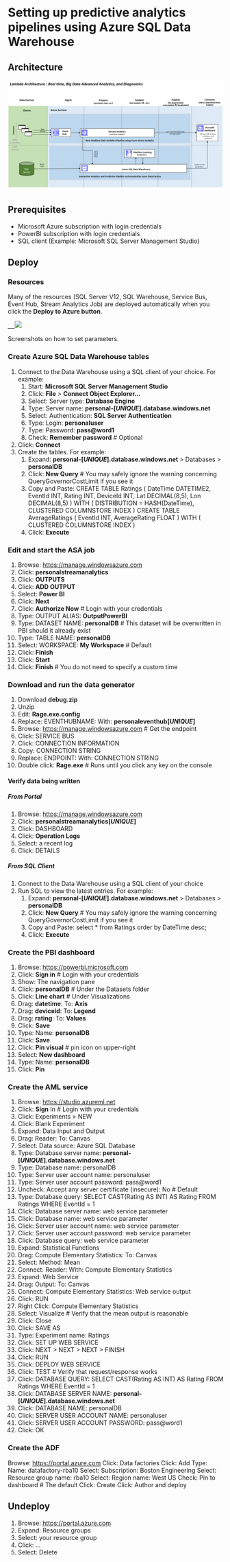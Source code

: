 <properties
	pageTitle="ADF Data Movement from IaaS AWS SQLServer to Azure Blob and SQLServer | Microsoft Azure"
	description="Describes the steps needed to copy data from an IaaS AWS/EC2 SQLServer to Azure Blob and SQLServer."
	keywords="adf, azure data factory"
	services="datafactory"
	documentationCenter=""
	authors="roalexan"
	manager="paulettm"
	editor=""/>

<tags
	ms.service="datafactory"
	ms.workload="data-services"
	ms.tgt_pltfrm="na"
	ms.devlang="na"
	ms.topic="article"
	ms.date="02/23/2016"
	ms.author="roalexan" />

# Setting up predictive analytics pipelines using Azure SQL Data Warehouse

<!--
## Use Case

Fill in  - one paragraph
-->

## Architecture

![architecture-image1](./media/architecture2.png)

## Prerequisites

- Microsoft Azure subscription with login credentials
- PowerBI subscription with login credentials
- SQL client (Example: Microsoft SQL Server Management Studio)

## Deploy

### Resources

Many of the resources (SQL Server V12, SQL Warehouse, Service Bus, Event Hub, Stream Analytics Job) are deployed automatically when you click the **Deploy to Azure button**.

<a href="https://portal.azure.com/#create/Microsoft.Template/uri/https%3A%2F%2Fraw.githubusercontent.com%2Froalexan%2FSolutionArchitects%2Fmaster%2Fazuredeploy.json" target="_blank">
    <img src="http://azuredeploy.net/deploybutton.png"/>
</a>

Screenshots on how to set parameters.

<!--
<a href="http://armviz.io/#/?load=https%3A%2F%2Fraw.githubusercontent.com%2Froalexan%2FSolutionArchitects%2Fmaster%2Fazuredeploy.json" target="_blank">
    <img src="http://armviz.io/visualizebutton.png"/>
</a>
-->

### Create Azure SQL Data Warehouse tables

1. Connect to the Data Warehouse using a SQL client of your choice. For example:
   1. Start: **Microsoft SQL Server Management Studio**
   1. Click: **File** > **Connect Object Explorer...**
   1. Select: Server type: **Database Engine**
   1. Type: Server name: **personal-[*UNIQUE*].database.windows.net**
   1. Select: Authentication: **SQL Server Authentication**
   1. Type: Login: **personaluser**
   1. Type: Password: **pass@word1**
   1. Check: **Remember password** # Optional
  1. Click: **Connect**
1. Create the tables. For example:
	 1. Expand: **personal-[*UNIQUE*].database.windows.net** > Databases > **personalDB**
	 1. Click: **New Query** # You may safely ignore the warning concerning QueryGovernorCostLimit if you see it
	 1. Copy and Paste:
            CREATE TABLE Ratings (
               DateTime DATETIME2,
               EventId INT,
               Rating INT,
               DeviceId INT,
               Lat DECIMAL(8,5),
               Lon DECIMAL(8,5)
            )
            WITH (
               DISTRIBUTION = HASH(DateTime),
               CLUSTERED COLUMNSTORE INDEX
		    )
            CREATE TABLE AverageRatings (
	           EventId INT,
	           AverageRating FLOAT
            )
            WITH (
	           CLUSTERED COLUMNSTORE INDEX
            )
     1. Click: **Execute**

### Edit and start the ASA job

1. Browse: https://manage.windowsazure.com
1. Click: **personalstreamanalytics<unique>**
1. Click: **OUTPUTS**
1. Click: **ADD OUTPUT**
1. Select: **Power BI**
1. Click: **Next**
1. Click: **Authorize Now** # Login with your credentials
1. Type: OUTPUT ALIAS: **OutputPowerBI**
1. Type: DATASET NAME: **personalDB** # This dataset will be overwritten in PBI should it already exist
1. Type: TABLE NAME: **personalDB**
1. Select: WORKSPACE: **My Workspace** # Default
1. Click: **Finish**
1. Click: **Start**
1. Click: **Finish** # You do not need to specify a custom time

### Download and run the data generator

1. Download **debug.zip**
1. Unzip
1. Edit: **Rage.exe.config**
1. Replace: EVENTHUBNAME: With: **personaleventhub[*UNIQUE*]**
1. Browse: https://manage.windowsazure.com # Get the endpoint
1. Click: SERVICE BUS
1. Click: CONNECTION INFORMATION
1. Copy: CONNECTION STRING
1. Replace: ENDPOINT: With: CONNECTION STRING
1. Double click: **Rage.exe** # Runs until you click any key on the console

#### Verify data being written

##### From Portal

1. Browse: https://manage.windowsazure.com
1. Click: **personalstreamanalytics[*UNIQUE*]**
1. Click: DASHBOARD
1. Click: **Operation Logs**
1. Select: a recent log
1. Click: DETAILS

##### From SQL Client

1. Connect to the Data Warehouse using a SQL client of your choice
1. Run SQL to view the latest entries. For example:
   1. Expand: **personal-[*UNIQUE*].database.windows.net** > Databases > **personalDB**
   1. Click: **New Query** # You may safely ignore the warning concerning QueryGovernorCostLimit if you see it
   1. Copy and Paste:
	      select * from Ratings order by DateTime desc;
   1. Click: **Execute**

### Create the PBI dashboard

1. Browse: https://powerbi.microsoft.com
1. Click: **Sign in** # Login with your credentials
1. Show: The navigation pane
1. Click: **personalDB** # Under the Datasets folder
1. Click: **Line chart** # Under Visualizations
1. Drag: **datetime**: To: **Axis**
1. Drag: **deviceid**: To: **Legend**
1. Drag: **rating**: To: **Values**
1. Click: **Save**
1. Type: Name: **personalDB**
1. Click: **Save**
1. Click: **Pin visual** # pin icon on upper-right
1. Select: **New dashboard**
1. Type: Name: **personalDB**
1. Click: **Pin**

### Create the AML service

1. Browse: https://studio.azureml.net
1. Click: **Sign** In # Login with your credentials
1. Click: Experiments > NEW
1. Click: Blank Experiment
1. Expand: Data Input and Output
1. Drag: Reader: To: Canvas
1. Select: Data source: Azure SQL Database
1. Type: Database server name: **personal-[*UNIQUE*].database.windows.net**
1. Type: Database name: personalDB
1. Type: Server user account name: personaluser
1. Type: Server user account password: pass@word1
1. Uncheck: Accept any server certificate (insecure): No # Default
1. Type: Database query:
       SELECT
       CAST(Rating AS INT) AS Rating
       FROM Ratings
       WHERE EventId = 1
1. Click: Database server name: web service parameter
1. Click: Database name: web service parameter
1. Click: Server user account name: web service parameter
1. Click: Server user account password: web service parameter
1. Click: Database query: web service parameter
1. Expand: Statistical Functions
1. Drag: Compute Elementary Statistics: To: Canvas
1. Select: Method: Mean
1. Connect: Reader: With: Compute Elementary Statistics
1. Expand: Web Service
1. Drag: Output: To: Canvas
1. Connect: Compute Elementary Statistics: Web service output
1. Click: RUN
1. Right Click: Compute Elementary Statistics
1. Select: Visualize # Verify that the mean output is reasonable
1. Click: Close
1. Click: SAVE AS
1. Type: Experiment name: Ratings
1. Click: SET UP WEB SERVICE
1. Click: NEXT > NEXT > NEXT > FINISH
1. Click: RUN
1. Click: DEPLOY WEB SERVICE
1. Click: TEST # Verify that request/response works
1. Click: DATABASE QUERY:
       SELECT
       CAST(Rating AS INT) AS Rating
       FROM Ratings
       WHERE EventId = 1
1. Click: DATABASE SERVER NAME: **personal-[*UNIQUE*].database.windows.net**
1. Click: DATABASE NAME: personalDB
1. Click: SERVER USER ACCOUNT NAME: personaluser
1. Click: SERVER USER ACCOUNT PASSWORD: pass@word1
1. Click: OK

### Create the ADF

Browse: https://portal.azure.com
Click: Data factories
Click: Add
Type: Name: datafactory-rba10
Select: Subscription: Boston Engineering
Select: Resource group name: rba10
Select: Region name: West US
Check: Pin to dashboard # The default
Click: Create
Click: Author and deploy


## Undeploy
1. Browse: https://portal.azure.com
1. Expand: Resource groups
1. Select: your resource group
1. Click: ...
1. Select: Delete
